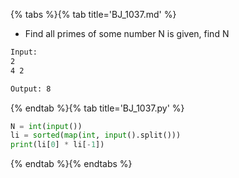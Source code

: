 {% tabs %}{% tab title='BJ_1037.md' %}

* Find all primes of some number N is given, find N

```txt
Input:
2
4 2

Output: 8
```

{% endtab %}{% tab title='BJ_1037.py' %}

```py
N = int(input())
li = sorted(map(int, input().split()))
print(li[0] * li[-1])
```

{% endtab %}{% endtabs %}
